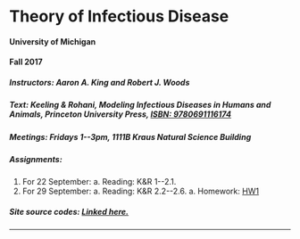 # Theory of Infectious Disease

#### University of Michigan
#### Fall 2017

##### **Instructors:** Aaron A. King and Robert J. Woods

##### **Text:** Keeling & Rohani, *Modeling Infectious Diseases in Humans and Animals*, Princeton University Press, [ISBN:&nbsp;9780691116174](https://press.princeton.edu/titles/8459.html)

##### **Meetings:** Fridays 1--3pm, 1111B Kraus Natural Science Building

##### **Assignments:**

1. For 22 September:
	a. Reading: K&R 1--2.1.
1. For 29 September:
	a. Reading: K&R 2.2--2.6.
	a. Homework: [HW1](./hw1.pdf)

##### **Site source codes:** [Linked here.](https://github.com/kingaa/thid/)

----------------------------

